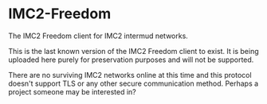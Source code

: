 # IMC2-Freedom
 The IMC2 Freedom client for IMC2 intermud networks.

This is the last known version of the IMC2 Freedom client to exist. It is being uploaded here purely for preservation purposes and will not be supported.

There are no surviving IMC2 networks online at this time and this protocol doesn't support TLS or any other secure communication method. Perhaps a project someone may be interested in?